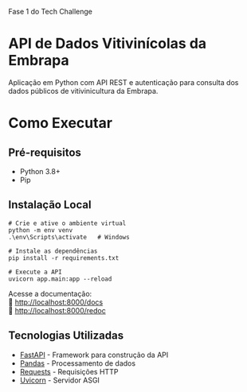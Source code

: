 Fase 1 do Tech Challenge

# API de Dados Vitivinícolas da Embrapa

Aplicação em Python com API REST e autenticação para consulta dos dados públicos de vitivinicultura da Embrapa.

# Como Executar

## Pré-requisitos
- Python 3.8+
- Pip

## Instalação Local
```
# Crie e ative o ambiente virtual
python -m env venv
.\env\Scripts\activate   # Windows

# Instale as dependências
pip install -r requirements.txt

# Execute a API
uvicorn app.main:app --reload
```

Acesse a documentação:  
🔹 [http://localhost:8000/docs](http://localhost:8000/docs)  
🔹 [http://localhost:8000/redoc](http://localhost:8000/redoc)


## Tecnologias Utilizadas
- [FastAPI](https://fastapi.tiangolo.com/) - Framework para construção da API
- [Pandas](https://pandas.pydata.org/) - Processamento de dados
- [Requests](https://docs.python-requests.org/) - Requisições HTTP
- [Uvicorn](https://www.uvicorn.org/) - Servidor ASGI
